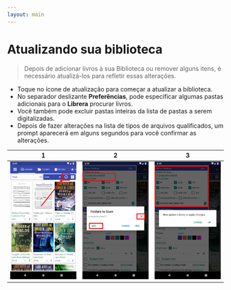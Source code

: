 ```yaml
---
layout: main
---
```


# Atualizando sua biblioteca
> Depois de adicionar livros à sua Biblioteca ou remover alguns itens, é necessário atualizá-los para refletir essas alterações.
* Toque no ícone de atualização para começar a atualizar a biblioteca.
* No separador deslizante **Preferências**, pode especificar algumas pastas adicionais para o **Librera** procurar livros.
* Você também pode excluir pastas inteiras da lista de pastas a serem digitalizadas.
* Depois de fazer alterações na lista de tipos de arquivos qualificados, um prompt aparecerá em alguns segundos para você confirmar as alterações.

|1|2|3|
|-|-|-|
|![](1.png)|![](2.png)|![](3.png)|
